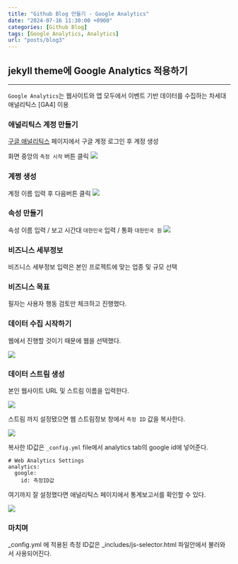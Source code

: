 ```yaml
---
title: "Github Blog 만들기 - Google Analytics"
date: "2024-07-16 11:30:00 +0900"
categories: [Github Blog]
tags: [Google Analytics, Analytics]
url: "posts/blog3"
---
```



## jekyll theme에 Google Analytics 적용하기
<hr>

`Google Analytics`는 웹사이트와 앱 모두에서 이벤트 기반 데이터를 수집하는 차세대 애널리틱스 [GA4] 이용

### 애널리틱스 계정 만들기
[구글 애널리틱스](https://analytics.google.com) 페이지에서 구글 계정 로그인 후 계정 생성

화면 중앙의 `측정 시작` 버튼 클릭
![](https://github.com/user-attachments/assets/9fb9f8e2-3148-40e7-8478-3e3287cbabac)

### 계쩡 생성

계정 이름 입력 후 다음버튼 클릭
![](https://github.com/user-attachments/assets/d94b60d4-2b84-407b-8bd0-4898112aa13d)

### 속성 만들기

속성 이름 입력 / 보고 시간대 `대한민국` 입력 / 통화 `대한민국 원`
![](https://github.com/user-attachments/assets/e7f7234f-3534-4421-811b-f3f4ad31376a)

### 비즈니스 세부정보
비즈니스 세부정보 입력은 본인 프로젝트에 맞는 업종 및 규모 선택

### 비즈니스 목표
필자는 사용자 행동 검토만 체크하고 진행했다.

### 데이터 수집 시작하기
웹에서 진행할 것이기 때문에 웹을 선택했다.

![](https://github.com/user-attachments/assets/d6695f76-decc-4dc0-b461-50ee982b03fe)

### 데이터 스트림 생성

본인 웹사이트 URL 및 스트림 이름을 입력한다. 

![](https://github.com/user-attachments/assets/831eb95b-20ec-4e30-94e8-b6e3a8660942)

스트림 까지 설정됐으면 웹 스트림정보 창에서 `측정 ID` 값을 복사한다.

![](https://github.com/user-attachments/assets/ae292271-601a-473e-a513-2db92d2ffde8)

복사한 ID값은 `_config.yml` file에서 analytics tab의 google id에 넣어준다.

```text
# Web Analytics Settings
analytics:
  google:
    id: 측정ID값
```

여기까지 잘 설정했다면 애널리틱스 페이지에서 통계보고서를 확인할 수 있다.

![](https://github.com/user-attachments/assets/a4aadedc-414f-405a-8b24-36eb604d5b25)


### 마치며
_config.yml 에 적용된 측정 ID값은 _includes/js-selector.html 파일안에서 불러와서 사용되어진다.





